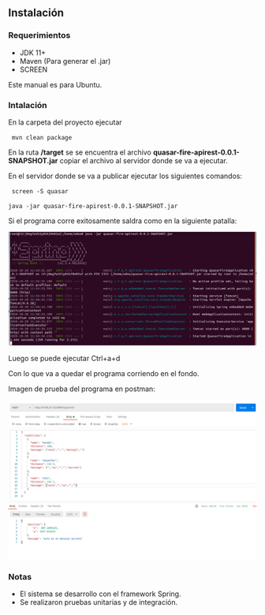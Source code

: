 ## Instalación
### Requerimientos

- JDK 11+
- Maven  (Para generar el .jar)
- SCREEN

Este manual es para Ubuntu.

### Intalación
En la carpeta del proyecto ejecutar 
~~~
 mvn clean package
~~~
En la ruta **/target** se se encuentra el archivo **quasar-fire-apirest-0.0.1-SNAPSHOT.jar**
copiar el archivo al servidor donde se va a ejecutar.

En el servidor donde se va a publicar ejecutar los siguientes comandos:
~~~
 screen -S quasar
~~~
~~~
java -jar quasar-fire-apirest-0.0.1-SNAPSHOT.jar
~~~

Si el programa corre exitosamente saldra como en la siguiente patalla:

![](cap1.png)

Luego se puede ejecutar Ctrl+a+d

Con lo que va a quedar el programa corriendo en el fondo.

Imagen de prueba del programa en postman:

![](cap2.png)

### Notas
- El sistema se desarrollo con el framework Spring.
- Se realizaron pruebas unitarias y de integración.
